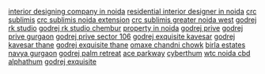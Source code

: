 <a href="http://www.livinterio.com">interior designing company in noida</a>
<a href="http://www.livinterio.com/services/residential-interior-designers-noida.html">residential interior designer in noida</a>
<a href="https://www.investoxpert.com/project/crc-sublimis">crc sublimis</a>
<a href="https://www.investoxpert.com/project/crc-sublimis">crc sublimis noida extension</a>
<a href="https://www.investoxpert.com/project/crc-sublimis">crc sublimis greater noida west</a>
<a href="https://www.investoxpert.com/project/godrej-r-k-studio-chembur">godrej rk studio</a>
<a href="https://www.investoxpert.com/project/godrej-r-k-studio-chembur">godrej rk studio chembur</a>
<a href="https://www.investoxpert.com/property/noida">property in noida</a>
<a href="https://www.investoxpert.com/project/godrej-prive-gurgaon">godrej prive</a>
<a href="https://www.investoxpert.com/project/godrej-prive-gurgaon">godrej prive gurgaon</a>
<a href="https://www.investoxpert.com/project/godrej-prive-gurgaon">godrej prive sector 106</a>
<a href="https://www.investoxpert.com/project/godrej-exquisite-kavesar-thane">godrej exquisite kavesar</a>
<a href="https://www.investoxpert.com/project/godrej-exquisite-kavesar-thane">godrej kavesar thane</a>
<a href="https://www.investoxpert.com/project/godrej-exquisite-kavesar-thane">godrej exquisite thane</a>
<a href="https://www.investoxpert.com/project/omaxe-chandni-chowk">omaxe chandni chowk</a>
<a href="https://www.investoxpert.com/project/birla-estates-navya-gurgaon">birla estates navya gurgaon</a>
<a href="https://www.investoxpert.com/project/godrej-palm-retreat">godrej palm retreat</a>
<a href="https://www.investoxpert.com/project/ace-parkway">ace parkway</a>
<a href="https://www.investoxpert.com/project/cyberthum">cyberthum</a>
<a href="https://www.investoxpert.com/project/wtc-noida-cbd">wtc noida cbd</a>
<a href="https://www.investoxpert.com/project/alphathum">alphathum</a>
<a href="https://www.investoxpert.com/project/godrej-exquisite">godrej exquisite</a>
